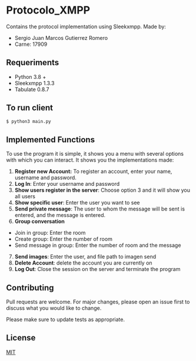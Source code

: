# Protocolo_XMPP
Contains the protocol implementation using Sleekxmpp.
Made by:
- Sergio Juan Marcos Gutierrez Romero
- Carne: 17909

## Requeriments 
- Python 3.8 +
- Sleekxmpp 1.3.3
- Tabulate 0.8.7

## To run client
```bash
$ python3 main.py
```

## Implemented Functions
To use the program it is simple, it shows you a menu with several options with which you can interact. It shows you the implementations made:
1. **Register new Account:** To register an account, enter your name, username and password.
2. **Log In**: Enter your username and password
3. **Show users register in the server**: Choose option 3 and it will show you all users
4. **Show specific user**: Enter the user you want to see
5. **Send private message**: The user to whom the message will be sent is entered, and the message is entered.
6. **Group conversation**
  - Join in group: Enter the room
  - Create group: Enter the number of room
  - Send message in group: Enter the number of room and the message 
7. **Send images**: Enter the user, and file path to imagen send
8. **Delete Account**: delete the account you are currently on 	
9. **Log Out**: Close the session on the server and terminate the program

## Contributing
Pull requests are welcome. For major changes, please open an issue first to discuss what you would like to change.

Please make sure to update tests as appropriate.

## License
[MIT](https://choosealicense.com/licenses/mit/)

